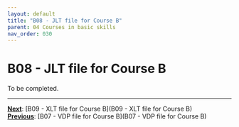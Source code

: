 ```yaml
---
layout: default
title: "B08 - JLT file for Course B"
parent: 04 Courses in basic skills
nav_order: 030
---
```


# B08 - JLT file for Course B

To be completed.  




---
**<u>Next</u>**: [B09 - XLT file for Course B](B09 - XLT file for Course B)   
**<u>Previous</u>**: [B07 - VDP file for Course B](B07 - VDP file for Course B)  
